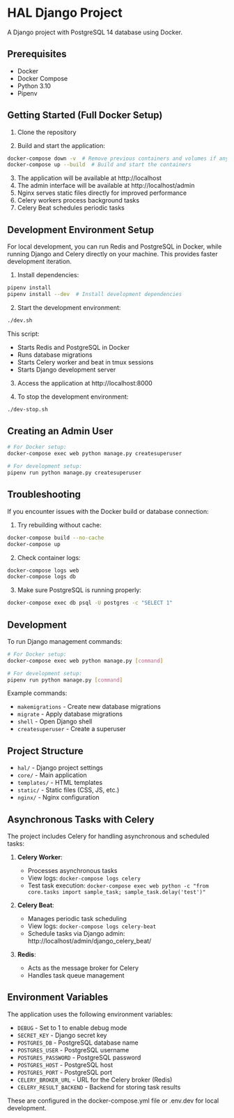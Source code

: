 # HAL Django Project

A Django project with PostgreSQL 14 database using Docker.

## Prerequisites

- Docker
- Docker Compose
- Python 3.10
- Pipenv

## Getting Started (Full Docker Setup)

1. Clone the repository

2. Build and start the application:

```bash
docker-compose down -v  # Remove previous containers and volumes if any
docker-compose up --build  # Build and start the containers
```

3. The application will be available at http://localhost
4. The admin interface will be available at http://localhost/admin
5. Nginx serves static files directly for improved performance
6. Celery workers process background tasks
7. Celery Beat schedules periodic tasks

## Development Environment Setup

For local development, you can run Redis and PostgreSQL in Docker, while running Django and Celery directly on your machine. This provides faster development iteration.

1. Install dependencies:

```bash
pipenv install
pipenv install --dev  # Install development dependencies
```

2. Start the development environment:

```bash
./dev.sh
```

This script:
- Starts Redis and PostgreSQL in Docker
- Runs database migrations
- Starts Celery worker and beat in tmux sessions
- Starts Django development server

3. Access the application at http://localhost:8000

4. To stop the development environment:

```bash
./dev-stop.sh
```

## Creating an Admin User

```bash
# For Docker setup:
docker-compose exec web python manage.py createsuperuser

# For development setup:
pipenv run python manage.py createsuperuser
```

## Troubleshooting

If you encounter issues with the Docker build or database connection:

1. Try rebuilding without cache:
```bash
docker-compose build --no-cache
docker-compose up
```

2. Check container logs:
```bash
docker-compose logs web
docker-compose logs db
```

3. Make sure PostgreSQL is running properly:
```bash
docker-compose exec db psql -U postgres -c "SELECT 1"
```

## Development

To run Django management commands:

```bash
# For Docker setup:
docker-compose exec web python manage.py [command]

# For development setup:
pipenv run python manage.py [command]
```

Example commands:
- `makemigrations` - Create new database migrations
- `migrate` - Apply database migrations
- `shell` - Open Django shell
- `createsuperuser` - Create a superuser

## Project Structure

- `hal/` - Django project settings
- `core/` - Main application
- `templates/` - HTML templates
- `static/` - Static files (CSS, JS, etc.)
- `nginx/` - Nginx configuration

## Asynchronous Tasks with Celery

The project includes Celery for handling asynchronous and scheduled tasks:

1. **Celery Worker**:
   - Processes asynchronous tasks
   - View logs: `docker-compose logs celery`
   - Test task execution: `docker-compose exec web python -c "from core.tasks import sample_task; sample_task.delay('test')"`

2. **Celery Beat**:
   - Manages periodic task scheduling
   - View logs: `docker-compose logs celery-beat`
   - Schedule tasks via Django admin: http://localhost/admin/django_celery_beat/

3. **Redis**:
   - Acts as the message broker for Celery
   - Handles task queue management

## Environment Variables

The application uses the following environment variables:

- `DEBUG` - Set to 1 to enable debug mode
- `SECRET_KEY` - Django secret key
- `POSTGRES_DB` - PostgreSQL database name
- `POSTGRES_USER` - PostgreSQL username
- `POSTGRES_PASSWORD` - PostgreSQL password
- `POSTGRES_HOST` - PostgreSQL host
- `POSTGRES_PORT` - PostgreSQL port
- `CELERY_BROKER_URL` - URL for the Celery broker (Redis)
- `CELERY_RESULT_BACKEND` - Backend for storing task results

These are configured in the docker-compose.yml file or .env.dev for local development.